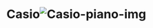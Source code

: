 # Casio![Casio-piano-img](https://user-images.githubusercontent.com/115167359/216046947-9e186244-1764-42c3-9333-40175972fb09.png)
